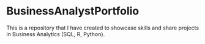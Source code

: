 # BusinessAnalystPortfolio
This is a repository that I have created to showcase skills and share projects in Business Analytics (SQL, R, Python).
